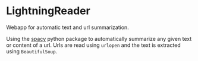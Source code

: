 # LightningReader
Webapp for automatic text and url summarization.

Using the [spacy](https://spacy.io) python package to automatically summarize
any given text or content of a url. Urls are read using `urlopen` and the text
is extracted using `BeautifulSoup`.
